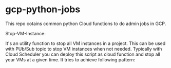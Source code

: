 # gcp-python-jobs
This repo cotains common python Cloud functions to do admin jobs in GCP. 


Stop-VM-Instance:

It's an utility function to stop all VM instances in a project. This can be used with PUb/Sub topic to stop VM instances when not needed. Typically with Cloud Scheduler you can deploy this script as cloud function and stop all your VMs at a given time. It tries to achieve following pattern:

